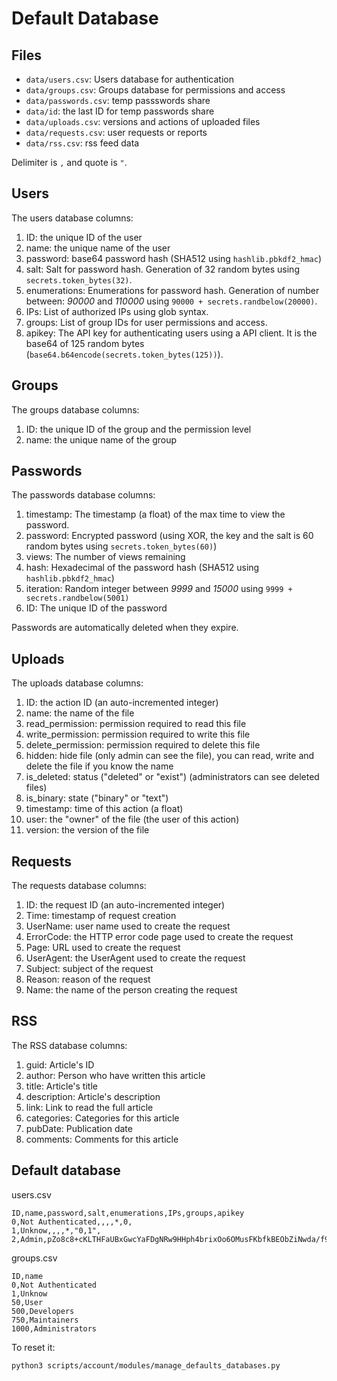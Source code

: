 # Default Database

## Files

 - `data/users.csv`: Users database for authentication
 - `data/groups.csv`: Groups database for permissions and access
 - `data/passwords.csv`: temp passswords share
 - `data/id`: the last ID for temp passwords share
 - `data/uploads.csv`: versions and actions of uploaded files
 - `data/requests.csv`: user requests or reports
 - `data/rss.csv`: rss feed data

Delimiter is `,` and quote is `"`.

## Users

The users database columns:

 1. ID: the unique ID of the user
 2. name: the unique name of the user
 3. password: base64 password hash (SHA512 using `hashlib.pbkdf2_hmac`)
 4. salt: Salt for password hash. Generation of 32 random bytes using `secrets.token_bytes(32)`.
 5. enumerations: Enumerations for password hash. Generation of number between: *90000* and *110000* using `90000 + secrets.randbelow(20000)`.
 6. IPs: List of authorized IPs using glob syntax.
 7. groups: List of group IDs for user permissions and access.
 8. apikey: The API key for authenticating users using a API client. It is the base64 of 125 random bytes (`base64.b64encode(secrets.token_bytes(125))`).

## Groups

The groups database columns:

 1. ID: the unique ID of the group and the permission level
 2. name: the unique name of the group

## Passwords

The passwords database columns:

 1. timestamp: The timestamp (a float) of the max time to view the password.
 2. password: Encrypted password (using XOR, the key and the salt is 60 random bytes using `secrets.token_bytes(60)`)
 3. views: The number of views remaining
 4. hash: Hexadecimal of the password hash (SHA512 using `hashlib.pbkdf2_hmac`)
 5. iteration: Random integer between *9999* and *15000* using `9999 + secrets.randbelow(5001)`
 6. ID: The unique ID of the password

Passwords are automatically deleted when they expire.

## Uploads

The uploads database columns:

 1. ID: the action ID (an auto-incremented integer)
 2. name: the name of the file
 3. read_permission: permission required to read this file
 4. write_permission: permission required to write this file
 5. delete_permission: permission required to delete this file
 6. hidden: hide file (only admin can see the file), you can read, write and delete the file if you know the name
 7. is_deleted: status ("deleted" or "exist") (administrators can see deleted files)
 8. is_binary: state ("binary" or "text")
 9. timestamp: time of this action (a float)
 10. user: the "owner" of the file (the user of this action)
 11. version: the version of the file

## Requests

The requests database columns:

 1. ID: the request ID (an auto-incremented integer)
 2. Time: timestamp of request creation
 3. UserName: user name used to create the request
 4. ErrorCode: the HTTP error code page used to create the request
 5. Page: URL used to create the request
 6. UserAgent: the UserAgent used to create the request
 7. Subject: subject of the request
 8. Reason: reason of the request
 9. Name: the name of the person creating the request

## RSS

The RSS database columns:

 1. guid: Article's ID
 2. author: Person who have written this article
 3. title: Article's title
 4. description: Article's description
 5. link: Link to read the full article
 6. categories: Categories for this article
 7. pubDate: Publication date
 8. comments: Comments for this article

## Default database

users.csv

```csv
ID,name,password,salt,enumerations,IPs,groups,apikey
0,Not Authenticated,,,,*,0,
1,Unknow,,,,*,"0,1",
2,Admin,pZo8c8+cKLTHFaUBxGwcYaFDgNRw9HHph4brixOo6OMusFKbfkBEObZiNwda/f9W3+IpiMY8kqiFmQcbkUCbGw==,c2FsdA==,1000,"192.168.*,172.16.*,10.*,127.0.*","50,1000",AdminAdminAdminAdminAdminAdminAdminAdminAdminAdminAdminAdminAdminAdminAdminAdminAdminAdminAdminAdminAdminAdminAdminAdminAdminAdminAdminAdminAdminAdminAdminAdmin

```

groups.csv

```csv
ID,name
0,Not Authenticated
1,Unknow
50,User
500,Developers
750,Maintainers
1000,Administrators

```

To reset it:

```bash
python3 scripts/account/modules/manage_defaults_databases.py
```